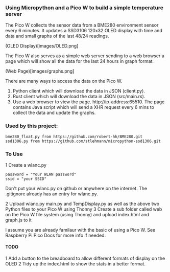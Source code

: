 ### Using Micropython and a Pico W to build a simple temperature server

The Pico W collects the sensor data from a BME280 environment sensor every 6 minutes. It updates a
SSD3106 120x32 OLED display with time and data and small graphs of the last 48/24 readings.

(OLED Display)[images/OLED.png]

The Pico W also serves as a simple web server sending to a web browser a page which will show all the data for the last 24 hours in graph format.

(Web Page)[images/graphs.png]

There are many ways to access the data on the Pico W.

1. Python client which will download the data in JSON (client.py).
2. Rust client which will download the data in JSON (src/main.rs).
3. Use a web browser to view the page. http://ip-address:65510. The page contains Java script which will send a XHR request every 6 mins to collect the data and update the graphs.

### Used by this project:

    bme280_float.py from https://github.com/robert-hh/BME280.git
    ssd1306.py from https://github.com/stlehmann/micropython-ssd1306.git
 
### To Use

1 Create a wlanc.py

    password = "Your WLAN password"
    ssid = "your SSID"

Don't put your wlanc.py on github or anywhere on the internet. The .gitignore already has an entry for wlanc.py.

2 Upload wlanc.py main.py and TempDisplay.py as well as the above two Python files to your Pico W using Thonny
3 Create a sub folder called web on the Pico W file system (using Thonny) and upload index.html and graph.js to it

I assume you are already familaur with the basic of using a Pico W. See Raspberry Pi Pico Docs for more info if needed.

#### TODO
1 Add a button to the breadboard to allow different formats of display on the OLED
2 Tidy up the index.html to show the stats in a better format.

